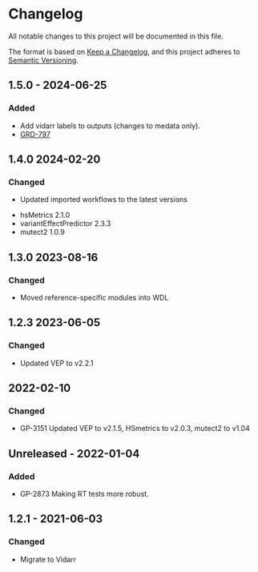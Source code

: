 # Changelog
All notable changes to this project will be documented in this file.

The format is based on [Keep a Changelog](https://keepachangelog.com/en/1.0.0/),
and this project adheres to [Semantic Versioning](https://semver.org/spec/v2.0.0.html).


## 1.5.0 - 2024-06-25
### Added
- Add vidarr labels to outputs (changes to medata only).
- [GRD-797](https://jira.oicr.on.ca/browse/GRD-797)

## 1.4.0 2024-02-20
### Changed
- Updated imported workflows to the latest versions
* hsMetrics              2.1.0
* variantEffectPredictor 2.3.3
* mutect2                1.0.9

## 1.3.0 2023-08-16
### Changed
- Moved reference-specific modules into WDL

## 1.2.3 2023-06-05
### Changed
- Updated VEP to v2.2.1

## 2022-02-10
### Changed
- GP-3151 Updated VEP to v2.1.5, HSmetrics to v2.0.3, mutect2 to v1.04  

## Unreleased - 2022-01-04
### Added
- GP-2873 Making RT tests more robust.

## 1.2.1 - 2021-06-03
### Changed
- Migrate to Vidarr
